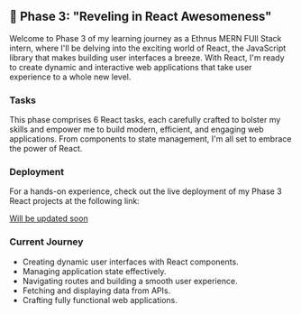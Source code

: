 ## 🚀 Phase 3: "Reveling in React Awesomeness"

Welcome to Phase 3 of my learning journey as a Ethnus MERN FUll Stack intern, where I'll be delving into the exciting world of React, the JavaScript library that makes building user interfaces a breeze. With React, I'm ready to create dynamic and interactive web applications that take user experience to a whole new level.

### Tasks

This phase comprises 6 React tasks, each carefully crafted to bolster my skills and empower me to build modern, efficient, and engaging web applications. From components to state management, I'm all set to embrace the power of React.


### Deployment

For a hands-on experience, check out the live deployment of my Phase 3 React projects at the following link:

[Will be updated soon](https://)

### Current Journey

- Creating dynamic user interfaces with React components.
- Managing application state effectively.
- Navigating routes and building a smooth user experience.
- Fetching and displaying data from APIs.
- Crafting fully functional web applications.
